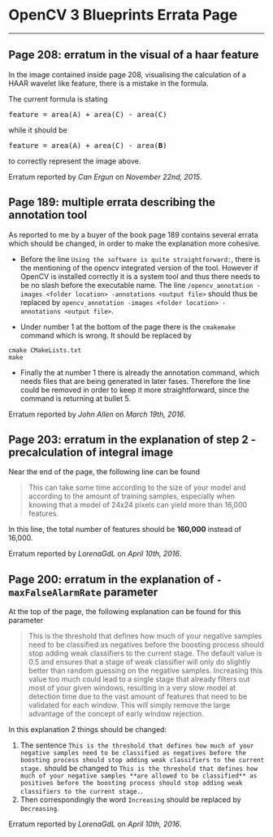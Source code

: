 # OpenCV 3 Blueprints Errata Page
-------------------------------

## Page 208: erratum in the visual of a haar feature

In the image contained inside page 208, visualising the calculation of a HAAR wavelet like feature, there is a mistake in the formula. 

The current formula is stating 
<pre>feature = area(A) + area(C) - area(C)</pre>
while it should be
<pre>feature = area(A) + area(C) - area(<b>B</b>)</pre>
to correctly represent the image above.

Erratum reported by *Can Ergun* on *November 22nd, 2015*.

## Page 189: multiple errata describing the annotation tool

As reported to me by a buyer of the book page 189 contains several errata which should be changed, in order to make the explanation more cohesive.

* Before the line `Using the software is quite straightforward:`, there is the mentioning of the opencv integrated version of the tool. However if OpenCV is installed correctly it is a system tool and thus there needs to be no slash before the executable name. The line `/opencv_annotation -images <folder location> -annotations <output file>` should thus be replaced by `opencv_annotation -images <folder location> -annotations <output file>`.

* Under number 1 at the bottom of the page there is the `cmakemake` command which is wrong. It should be replaced by 

```
cmake CMakeLists.txt
make
```

* Finally the at number 1 there is already the annotation command, which needs files that are being generated in later fases. Therefore the line could be removed in order to keep it more straightforward, since the command is returning at bullet 5.

Erratum reported by *John Allen* on *March 19th, 2016*.

## Page 203: erratum in the explanation of step 2 - precalculation of integral image

Near the end of the page, the following line can be found

 > This can take some time according to the size of your model and according to the amount of training samples, especially when    knowing that a model of 24x24 pixels can yield more than 16,000 features.

In this line, the total number of features should be **160,000** instead of 16,000.

Erratum reported by *LorenaGdL* on *April 10th, 2016*.

## Page 200: erratum in the explanation of `-maxFalseAlarmRate` parameter

At the top of the page, the following explanation can be found for this parameter

 > This is the threshold that defines how much of your negative samples need to be classified as negatives before the boosting process should stop adding weak classifiers to the current stage. The default value is 0.5 and ensures that a stage of weak classifier will only do slightly better than random guessing on the negative samples. Increasing this value too much could lead to a single stage that already filters out most of your given windows, resulting in a very slow model at detection time due to the vast amount of features that need to be validated for each window. This will simply remove the large advantage of the concept of early window rejection.

In this explanation 2 things should be changed:

1. The sentence `This is the threshold that defines how much of your negative samples need to be classified as negatives before the boosting process should stop adding weak classifiers to the current stage.` should be changed to `This is the threshold that defines how much of your negative samples **are allowed to be classified** as positives before the boosting process should stop adding weak classifiers to the current stage.`.
2. Then correspondingly the word `Increasing` should be replaced by `Decreasing`.

Erratum reported by *LorenaGdL* on *April 10th, 2016*.
